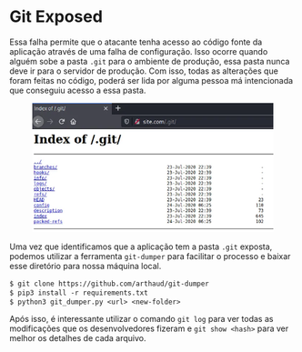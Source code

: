 # Git Exposed

Essa falha permite que o atacante tenha acesso ao código fonte da aplicação através de uma falha de configuração. Isso ocorre quando alguém sobe a pasta `.git` para o ambiente de produção, essa pasta nunca deve ir para o servidor de produção. Com isso, todas as alterações que foram feitas no código, poderá ser lida por alguma pessoa má intencionada que conseguiu acesso a essa pasta.

<figure><img src="../.gitbook/assets/git-exposed.png" alt=""><figcaption></figcaption></figure>

Uma vez que identificamos que a aplicação tem a pasta `.git` exposta, podemos utilizar a ferramenta `git-dumper` para facilitar o processo e baixar esse diretório para nossa máquina local.

```
$ git clone https://github.com/arthaud/git-dumper
$ pip3 install -r requirements.txt
$ python3 git_dumper.py <url> <new-folder>
```

Após isso, é interessante utilizar o comando `git log` para ver todas as modificações que os desenvolvedores fizeram e `git show <hash>` para ver melhor os detalhes de cada arquivo.
